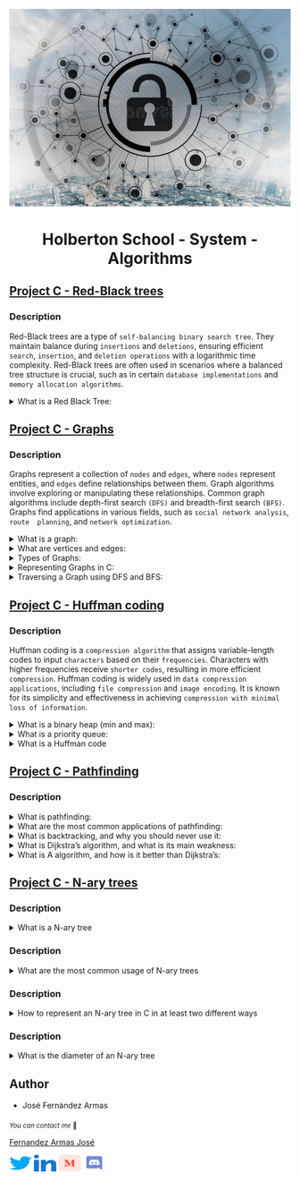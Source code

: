 <p align="center">
	<img src="./images/algo.webp" alt="">
</p>


<h1 align="center">Holberton School - System - Algorithms</h1>

## [Project C - Red-Black trees](./red_black_tree/)

### Description

Red-Black trees are a type of `self-balancing binary search tree`. They maintain balance during `insertions` and `deletions`, ensuring efficient `search`, `insertion`, and `deletion operations` with a logarithmic time complexity. Red-Black trees are often used in scenarios where a balanced tree structure is crucial, such as in certain `database implementations` and `memory allocation algorithms`.

<details>
<summary>What is a Red Black Tree:</summary>
<br>

A `Red-Black Tree `is a self-balancing binary search tree, which means it automatically maintains a balanced structure during insertions and deletions. It was named "`Red-Black`" due to the color-coding scheme used to balance the tree.

**Here are the key properties of a Red-Black Tree:**

*	`Binary Search Tree Property`:


	* Like any binary search tree, each node has at most two children, and for each node:
		* All nodes in its left subtree have keys less than the node's key.
		* All nodes in its right subtree have keys greater than the node's key.

*	`Coloring`:

	Each node in the tree is colored either red or black.
*	`Root and Leaves`:
	*	The root is always black.
	*	All leaves (null or sentinel nodes) are considered black.
*	`Red-Black Properties`:
	*	 No two adjacent (parent-child) nodes can be red.
	*	Every path from a node to its descendant leaves contains the same number of black nodes, ensuring a balanced height.
*	`Balancing Operations`:
	*	Insertion and deletion operations include additional steps to maintain the Red-Black properties.
	*	After insertion or deletion, the tree may need to be adjusted by rotating nodes and changing colors.

The self-balancing property of Red-Black Trees ensures that the height of the tree remains logarithmic, resulting in efficient search, insertion, and deletion operations. The worst-case time complexity for these operations is O(log n), where n is the number of nodes in the tree.

Red-Black Trees are commonly used in various applications, including the implementation of associative containers like sets and maps in programming languages and databases. The balanced nature of Red-Black Trees makes them suitable for scenarios where the tree structure needs to adapt dynamically to changing data.
</details>




## [Project C - Graphs](./graphs/)

### Description

Graphs represent a collection of `nodes` and `edges`, where `nodes` represent entities, and `edges` define relationships between them. Graph algorithms involve exploring or manipulating these relationships. Common graph algorithms include depth-first search `(DFS)` and breadth-first search `(BFS)`. Graphs find applications in various fields, such as `social network analysis`, `route 
planning`, and `network optimization`.

<details>
<summary>What is a graph:</summary>
<br>

In computer science and mathematics, a graph is a data structure that consists of a set of nodes (vertices) and a set of edges connecting pairs of nodes. Graphs are used to model relationships between entities, and they are widely employed in various applications, including network design, social network analysis, and route planning.


</details>

<details>
<summary>What are vertices and edges:</summary>


*	`Vertices (Nodes)`:
	These are the fundamental units in a graph, representing entities or points in the graph.

*	`Edges`:
	These are the connections between vertices, representing relationships or links. Edges may be directed or undirected, and they may have weights.


</details>

<details>
<summary>Types of Graphs:</summary>
<br>

*	`Directed Graph (Digraph)`:
	Edges have a direction, indicating a one-way relationship.
*	`Undirected Graph`:
	Edges have no direction; relationships are symmetric.
*	`Weighted Graph`:
	Each edge has an associated weight or cost.
*	`Cyclic Graph`:
	Contains at least one cycle (a path that starts and ends at the same vertex).
*	`Acyclic Graph`:
	Contains no cycles.
*	`Connected Graph`:
	There is a path between every pair of vertices.
*	`Disconnected Graph`:
		Contains at least two vertices without a connecting path.
*	`Bipartite Graph`:
	Vertices can be divided into two sets, with edges connecting only between sets.

</details>

<details>
<summary>Representing Graphs in C:</summary>
<br>

*	`Adjacency Matrix`:
	A 2D array where `graph[i][j]` is 1 if there is an edge between vertices `i` and `j`.
*	`Adjacency List`:
	An array of lists, where each element in the array represents a vertex, and its corresponding list contains all adjacent vertices.

</details>

<details>
<summary>Traversing a Graph using DFS and BFS:</summary>
<br>

*	`Depth-First Search (DFS)`:

	* Start at a source vertex and explore as far as possible along each branch before backtracking.
	* Uses a stack or recursion.
	* Typically implemented using recursion in C.

*	`Breadth-First Search (BFS)`:
	* Explore all vertices at the current level before moving on to the next level.
	* Uses a queue.
	* Queue data structure may be implemented using arrays or linked lists in C.

</details>




## [Project C - Huffman coding](./huffman_coding/)

### Description

Huffman coding is a `compression algorithm` that assigns variable-length codes to input `characters` based on their `frequencies`. Characters with higher frequencies receive `shorter codes`, resulting in more efficient `compression`. Huffman coding is widely used in `data compression applications`, including `file compression` and `image encoding`. It is known for its simplicity and effectiveness in achieving `compression with minimal loss of information`.

<details>
<summary>What is a binary heap (min and max):</summary>
<br>

A `binary heap `is a specialized binary tree-based data structure that satisfies the heap property. In a min-heap, for every node i other than the root, the value of i is greater than or equal to the values of its children. This ensures that the smallest element is always at the root. Conversely, in a max-heap, for every node i other than the root, the value of i is less than or equal to the values of its children, ensuring that the largest element is at the root. Binary heaps are commonly used in algorithms that require efficient access to the minimum or maximum element, such as priority queues.

</details>

<details>
<summary>What is a priority queue:</summary>
<br>

A `priority queue` is an abstract data type that operates like a regular queue but assigns a priority level to each element. Elements with higher priority are dequeued before those with lower priority. `Priority queues` are commonly implemented using data structures like `binary heaps`, and they find applications in various algorithms, such as `Dijkstra's` algorithm for finding the `shortest path` and Huffman coding for data compression.

</details>

<details>
<summary>What is a Huffman code</summary>
<br>

`Huffman` coding is a compression algorithm used for lossless data compression. It is named after David A. Huffman, who developed the technique. Huffman coding assigns `variable-length` codes to input `characters` based on their `frequencies` in the input data. The more frequent characters are assigned shorter codes, while less frequent characters receive longer codes. This results in a prefix-free code, meaning no code is a prefix of another. `Huffman` coding is widely used in applications like file compression (e.g., in ZIP files) and is a fundamental concept in information theory.

</details>



## [Project C - Pathfinding](./pathfinding/)

### Description

<details>
<summary>What is pathfinding:</summary> 
<br>

`Pathfinding` is a computational technique used in computer science and artificial intelligence to find the `most efficient` route or `path` between two points within a `network, graph, or grid`. The goal is to determine the optimal way to navigate from a starting point to a destination while considering various constraints or costs associated with different paths.

</details>

<details>
<summary>What are the most common applications of pathfinding:</summary>
<br>

`Pathfinding` algorithms find widespread applications in various fields, such as robotics, video games, logistics, network routing, and navigation systems. They are essential for `optimizing` `routes` for vehicles, `planning` movements for characters in `games`, or determining efficient paths for delivery trucks.<br>

</details>


<details>
<summary>What is backtracking, and why you should never use it:</summary>
<br>

`Backtracking` is a `brute-force` algorithmic technique where the system systematically explores all possible solutions to a problem by `backtracking` from `suboptimal paths`. While it can be effective for certain problems, it tends to be inefficient for many real-world scenarios due to its exhaustive nature. `Backtracking` may lead to high computational costs, especially when dealing with large search spaces, making it less practical for tasks like pathfinding in complex environments.

</details>


<details>
<summary>What is Dijkstra’s algorithm, and what is its main weakness:</summary>
<br>

`Dijkstra's` algorithm is a popular `pathfinding` algorithm used to find the shortest path between two nodes in a weighted graph. It works by iteratively selecting the node with the `smallest` known `distance` and updating the distances to its neighboring nodes. The main weakness of `Dijkstra's`algorithm is that it does not handle negative edge weights well. If a graph contains negative weights, the algorithm may produce incorrect results.

</details>


<details>
<summary>What is A algorithm, and how is it better than Dijkstra’s:</summary>
<br>

The `A* (A-star)` algorithm is another pathfinding algorithm that combines aspects of both `Dijkstra's `algorithm and greedy best-first search. `A*` takes into account both the cost of reaching a node from the start and a heuristic estimate of the cost to reach the goal. This makes `A*` more efficient than `Dijkstra's` algorithm in many cases, as it tends to explore paths that are more likely to lead to the optimal solution. `A*` is particularly useful when dealing with `large graphs` or `grids`, offering a balance between `optimality` and computational `efficiency`.

</details>

## [Project C - N-ary trees](./nary_trees/)

### Description

<details>
<summary>What is a N-ary tree</summary> 
<br>
	An N-ary tree is a tree data structure in which each node can have at most N children. Unlike a binary tree, where each node can have at most two children (left and right), an N-ary tree allows each node to have more than two children. The value of N in an N-ary tree is the maximum number of children a node can have.

</details>

### Description

<details>
<summary>What are the most common usage of N-ary trees</summary>
<br>

1. **File Systems:**

	* N-ary trees are often used to represent file systems. Each directory can have multiple subdirectories, making it a natural fit for an N-ary tree structure.

2. **Organization Structures:**

	* Representing organizational structures in a business or hierarchy, where each employee (node) can have multiple subordinates.

3. **Syntax Trees:**

	* In linguistics and compilers, N-ary trees are used to represent the hierarchical structure of sentences or programming language constructs.

4. **Decision Trees:**

	* Representing multiway decisions in decision trees, where each internal node represents a decision with multiple outcomes.

</details>

### Description

<details>
<summary>How to represent an N-ary tree in C in at least two different ways</summary> 
<br>

1. **Array-Based Representation:**

	*	In this approach, you can use a one-dimensional array to represent the nodes of an N-ary tree. The relationship between nodes is determined by the index of the array elements. For a node at index i, its children can be found at indices `N*i + 1` through `N*i + N.`

2. **Linked Representation:**

	*	Another way is to use a linked representation, where each node in the N-ary tree is a struct containing data and a list of pointers to its children. This involves dynamically allocating memory for each node and linking them together.

</details>

### Description

<details>
<summary>What is the diameter of an N-ary tree</summary> 
<br>

The diameter of an N-ary tree is defined as the length of the longest path between any two nodes in the tree. This path does not necessarily need to pass through the root. Calculating the diameter involves finding the maximum depth of the tree starting from each node and determining the maximum distance between two nodes.

For more details on how to calculate the diameter of an N-ary tree, you can refer to specific algorithms and resources mentioned earlier. The process involves traversing the tree and keeping track of the maximum path length encountered.
</details>

## Author

* José Fernàndez Armas

<sub>_You can contact me_ 📩

[Fernandez Armas José](https://github.com/crasride)

<p align="left">
<a href="https://twitter.com/JosFern35900656" target="blank"><img align="center" src="./images/twitter.svg" alt="crasride" height="30" width="40" /></a>
<a href="https://www.linkedin.com/in/jd-fernandez/" target="blank"><img align="center" src="./images/linked-in-alt.svg" alt="crasride" height="30" width="40" /></a>
<a href="https://medium.com/@4990" target="blank"><img align="center" src="./images/medium.svg" alt="@crasride" height="30" width="40" /></a>
<a href="https://discord.gg/José Fernandez Armas#7992" target="blank"><img align="center" src="./images/discord.svg" alt="crasride" height="30" width="40" /></a>
</p>
